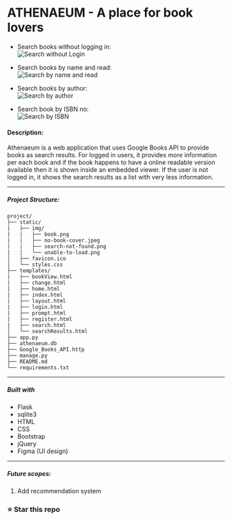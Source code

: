 # ATHENAEUM - A place for book lovers

* Search books without logging in:
    <br />
    ![Search without Login](https://user-images.githubusercontent.com/66861616/147540252-7b98f896-3b08-4c96-8680-93a149d4cf6f.gif)

* Search books by name and read:
    <br />
    ![Search by name and read](https://user-images.githubusercontent.com/66861616/147540314-24c8b21b-07a5-4090-88dd-88a51053bf76.gif)

* Search books by author:
    <br />
    ![Search by author](https://user-images.githubusercontent.com/66861616/147540345-6f99a666-c982-4dee-9fe0-b6cda9548d11.gif)

* Search book by ISBN no:
    <br />
    ![Search by ISBN](https://user-images.githubusercontent.com/66861616/147540383-3479cc8e-d3d4-4749-a1e5-98450f01b18a.gif)

#### Description:

Athenaeum is a web application that uses Google Books API to provide books as search results. For logged in users, it provides more information per each book and if the book happens to have a online readable version available then it is shown inside an embedded viewer. If the user is not logged in, it shows the search results as a list with very less information.

---

##### Project Structure:
    project/
    ├── static/
    |   ├── img/
    |   |   ├── book.png
    |   |   ├── no-book-cover.jpeg
    |   |   ├── search-not-found.png
    |   |   └── unable-to-load.png
    │   ├── favicon.ico
    │   └── styles.css
    ├── templates/
    |   ├── bookView.html
    |   ├── change.html
    |   ├── home.html
    |   ├── index.html
    |   ├── layout.html
    |   ├── login.html
    |   ├── prompt.html
    |   ├── register.html
    |   ├── search.html
    │   └── searchResults.html
    ├── app.py
    ├── athenaeum.db
    ├── Google_Books_API.http
    ├── manage.py
    ├── README.md
    └── requirements.txt

---

##### Built with
* Flask
* sqlite3
* HTML
* CSS
* Bootstrap
* jQuery
* Figma (UI design)

---

##### Future scopes:
1. Add recommendation system

### ⭐ Star this repo

